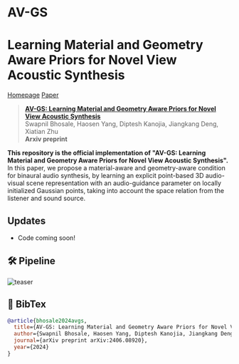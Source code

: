 # AV-GS
# Learning Material and Geometry Aware Priors for Novel View Acoustic Synthesis
[Homepage](https://surrey-uplab.github.io/research/avgs/) [Paper](https://arxiv.org/abs/2406.08920)
> [**AV-GS: Learning Material and Geometry Aware Priors for Novel View Acoustic Synthesis**](https://surrey-uplab.github.io/research/avgs/)           
> Swapnil Bhosale, Haosen Yang, Diptesh Kanojia, Jiangkang Deng, Xiatian Zhu  
> **Arxiv preprint**


**This repository is the official implementation of "AV-GS: Learning Material and Geometry Aware Priors for Novel View Acoustic Synthesis".** In this paper, we propose a material-aware and geometry-aware condition for binaural audio synthesis, by learning an explicit point-based 3D audio-visual scene representation with an audio-guidance parameter on locally initialized Gaussian points, taking into account the space relation from the listener and sound source.

## Updates
- Code coming soon!

## 🛠️ Pipeline

![teaser](assets/framework.png)

## 📜 BibTex
```bibtex
@article{bhosale2024avgs,
  title={AV-GS: Learning Material and Geometry Aware Priors for Novel View Acoustic Synthesis},
  author={Swapnil Bhosale, Haosen Yang, Diptesh Kanojia, Jiangkang Deng, Xiatian Zhu},
  journal={arXiv preprint arXiv:2406.08920},
  year={2024}
}

```

